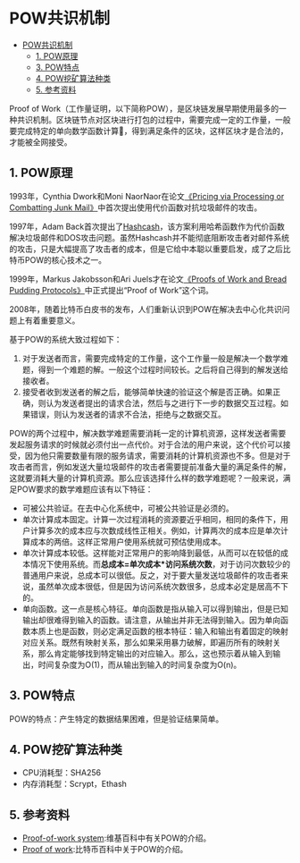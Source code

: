 #  POW共识机制

<!-- TOC -->

- [POW共识机制](#pow%E5%85%B1%E8%AF%86%E6%9C%BA%E5%88%B6)
    - [1. POW原理](#1-pow%E5%8E%9F%E7%90%86)
    - [3. POW特点](#3-pow%E7%89%B9%E7%82%B9)
    - [4. POW挖矿算法种类](#4-pow%E6%8C%96%E7%9F%BF%E7%AE%97%E6%B3%95%E7%A7%8D%E7%B1%BB)
    - [5. 参考资料](#5-%E5%8F%82%E8%80%83%E8%B5%84%E6%96%99)

<!-- /TOC -->

Proof of Work（工作量证明，以下简称POW），是区块链发展早期使用最多的一种共识机制。区块链节点对区块进行打包的过程中，需要完成一定的工作量，一般要完成特定的单向数学函数计算，得到满足条件的区块，这样区块才是合法的，才能被全网接受。

## 1. POW原理

1993年，Cynthia Dwork和Moni NaorNaor在论文[《Pricing via Processing or Combatting Junk Mail》](https://pdfs.semanticscholar.org/9433/6f52bfe4121965b1317824c727cae6c0e1e1.pdf)中首次提出使用代价函数对抗垃圾邮件的攻击。

1997年，Adam Back首次提出了[Hashcash](http://www.hashcash.org/papers/hashcash.pdf)，该方案利用哈希函数作为代价函数解决垃圾邮件和DOS攻击问题。虽然Hashcash并不能彻底阻断攻击者对邮件系统的攻击，只是大幅提高了攻击者的成本，但是它给中本聪以重要启发，成了之后比特币POW的核心技术之一。

1999年，Markus Jakobsson和Ari Juels才在论文[《Proofs of Work and Bread Pudding Protocols》](http://www.hashcash.org/papers/bread-pudding.pdf)中正式提出“Proof of Work”这个词。

2008年，随着比特币白皮书的发布，人们重新认识到POW在解决去中心化共识问题上有着重要意义。

基于POW的系统大致过程如下：

1. 对于发送者而言，需要完成特定的工作量，这个工作量一般是解决一个数学难题，得到一个难题的解。一般这个过程时间较长。之后将自己得到的解发送给接收者。
2. 接受者收到发送者的解之后，能够简单快速的验证这个解是否正确。如果正确，则认为发送者提出的请求合法，然后与之进行下一步的数据交互过程。如果错误，则认为发送者的请求不合法，拒绝与之数据交互。

POW的两个过程中，解决数学难题需要消耗一定的计算机资源，这样发送者需要发起服务请求的时候就必须付出一点代价。对于合法的用户来说，这个代价可以接受，因为他只需要数量有限的服务请求，需要消耗的计算机资源也不多。但是对于攻击者而言，例如发送大量垃圾邮件的攻击者需要提前准备大量的满足条件的解，这就要消耗大量的计算机资源。那么应该选择什么样的数学难题呢？一般来说，满足POW要求的数学难题应该有以下特征：

- 可被公共验证。在去中心化系统中，可被公共验证是必须的。
- 单次计算成本固定。计算一次过程消耗的资源要近乎相同，相同的条件下，用户计算多次的成本应与次数成线性正相关。例如，计算两次的成本应是单次计算成本的两倍。这样正常用户使用系统就可预估使用成本。
- 单次计算成本较低。这样能对正常用户的影响降到最低，从而可以在较低的成本情况下使用系统。而**总成本=单次成本*访问系统次数**，对于访问次数较少的普通用户来说，总成本可以很低。反之，对于要大量发送垃圾邮件的攻击者来说，虽然单次成本很低，但是因为访问系统次数很多，总成本必定是居高不下的。
- 单向函数。这一点是核心特征。单向函数是指从输入可以得到输出，但是已知输出却很难得到输入的函数。请注意，从输出并非无法得到输入。因为单向函数本质上也是函数，则必定满足函数的根本特征：输入和输出有着固定的映射对应关系。既然有映射关系，那么如果采用暴力破解，即遍历所有的映射关系，那么肯定能够找到特定输出的对应输入。那么，这也预示着从输入到输出，时间复杂度为O(1)，而从输出到输入的时间复杂度为O(n)。

## 3. POW特点

POW的特点：产生特定的数据结果困难，但是验证结果简单。

## 4. POW挖矿算法种类

- CPU消耗型：SHA256
- 内存消耗型：Scrypt，Ethash

## 5. 参考资料

- [Proof-of-work system](https://en.wikipedia.org/wiki/Proof-of-work_system):维基百科中有关POW的介绍。
- [Proof of work](https://en.bitcoin.it/wiki/Proof_of_work):比特币百科中关于POW的介绍。